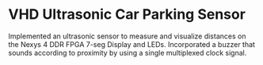 # VHD Ultrasonic Car Parking Sensor

Implemented an ultrasonic sensor to measure and visualize distances on the Nexys 4 DDR FPGA 7-seg Display and LEDs.
Incorporated a buzzer that sounds according to proximity by using a single multiplexed clock signal.
